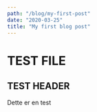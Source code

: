 ```yaml
---
path: "/blog/my-first-post"
date: "2020-03-25"
title: "My first blog post"
---
```


# TEST FILE

## TEST HEADER

Dette er en test